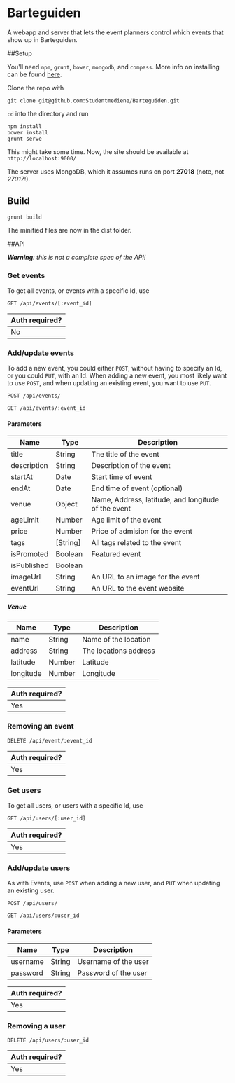Barteguiden
======================

A webapp and server that lets the event planners control which events that show up in Barteguiden.

##Setup

You'll need `npm`, `grunt`, `bower`, `mongodb`, and `compass`. More info on installing can be found [here](http://www.google.com).

Clone the repo with

    git clone git@github.com:Studentmediene/Barteguiden.git

`cd` into the directory and run

    npm install
    bower install
    grunt serve

This might take some time. Now, the site should be available at `http://localhost:9000/`

The server uses MongoDB, which it assumes runs on port __27018__ (note, not _27017_!).

## Build

    grunt build

The minified files are now in the dist folder.

##API

_**Warning**: this is not a complete spec of the API!_

### Get events

To get all events, or events with a specific Id, use

```
GET /api/events/[:event_id]
```

| Auth required? |
|----------------|
|  No            |


### Add/update events

To add a new event, you could either `POST`, without having to specify an Id,
or you could `PUT`, with an Id. When adding a new event, you most likely want
to use `POST`, and when updating an existing event, you want to use `PUT`.

```
POST /api/events/
```

```
GET /api/events/:event_id
```

#### Parameters

| Name   | Type   |  Description           |
|--------|--------|------------------------|
| title  | String | The title of the event |
| description | String | Description of the event |
| startAt | Date | Start time of event |
| endAt | Date | End time of event (optional)
| venue | Object | Name, Address, latitude, and longitude of the event |
| ageLimit | Number | Age limit of the event |
| price | Number | Price of admision for the event |
| tags | [String] | All tags related to the event |
| isPromoted | Boolean | Featured event |
| isPublished | Boolean |
| imageUrl | String | An URL to an image for the event |
| eventUrl | String | An URL to the event website |


##### Venue

| Name | Type | Description |
|------|------|-------------|
| name | String | Name of the location | 
| address | String | The locations address |
| latitude | Number | Latitude |
| longitude | Number | Longitude |

| Auth required? |
|----------------|
|  Yes           |


### Removing an event

```
DELETE /api/event/:event_id
```

| Auth required? |
|----------------|
|  Yes           |

### Get users

To get all users, or users with a specific Id, use

```
GET /api/users/[:user_id]
```

| Auth required? |
|----------------|
|  Yes           |


### Add/update users
 
As with Events, use `POST` when adding a new user, and `PUT` when updating an
existing user.

```
POST /api/users/
```

```
GET /api/users/:user_id
```

#### Parameters

| Name   | Type   |  Description           |
|--------|--------|------------------------|
| username  | String | Username of the user |
| password | String | Password of the user |

| Auth required? |
|----------------|
|  Yes           |


### Removing a user

```
DELETE /api/users/:user_id
```

| Auth required? |
|----------------|
|  Yes           |

